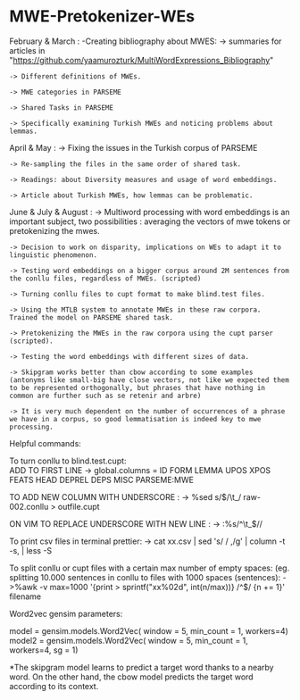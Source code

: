 # MWE-Pretokenizer-WEs

February & March : 
-Creating bibliography about MWES:
    -> summaries for articles in "https://github.com/yaamurozturk/MultiWordExpressions_Bibliography"
    
    -> Different definitions of MWEs. 
    
    -> MWE categories in PARSEME
    
    -> Shared Tasks in PARSEME
    
    -> Specifically examining Turkish MWEs and noticing problems about lemmas. 

April & May :
    -> Fixing the issues in the Turkish corpus of PARSEME
    
    -> Re-sampling the files in the same order of shared task.
    
    -> Readings: about Diversity measures and usage of word embeddings. 
    
    -> Article about Turkish MWEs, how lemmas can be problematic.
    
June & July & August : 
    -> Multiword processing with word embeddings is an important subject, two possibilities : averaging the vectors of mwe tokens or pretokenizing the mwes. 
    
    -> Decision to work on disparity, implications on WEs to adapt it to linguistic phenomenon. 
    
    -> Testing word embeddings on a bigger corpus around 2M sentences from the conllu files, regardless of MWEs. (scripted)
    
    -> Turning conllu files to cupt format to make blind.test files. 
    
    -> Using the MTLB system to annotate MWEs in these raw corpora. Trained the model on PARSEME shared task. 
    
    -> Pretokenizing the MWEs in the raw corpora using the cupt parser (scripted).
    
    -> Testing the word embeddings with different sizes of data. 
    
    -> Skipgram works better than cbow according to some examples (antonyms like small-big have close vectors, not like we expected them to be represented orthogonally, but phrases that have nothing in common are further such as se retenir and arbre) 
    
    -> It is very much dependent on the number of occurrences of a phrase we have in a corpus, so good lemmatisation is indeed key to mwe processing. 
    
Helpful commands:

To turn conllu to blind.test.cupt:   
ADD TO FIRST LINE 
    -> global.columns = ID FORM LEMMA UPOS XPOS FEATS HEAD DEPREL DEPS MISC PARSEME:MWE

TO ADD NEW COLUMN WITH UNDERSCORE :
    -> %sed s/$/\\t_/ raw-002.conllu > outfile.cupt
    
ON VIM TO REPLACE UNDERSCORE WITH NEW LINE :
    -> :%s/^\t_$//
    
To print csv files in terminal prettier:
    -> cat xx.csv | sed 's/ / ,/g' | column -t -s, | less -S
    
To split conllu or cupt files with a certain max number of empty spaces: (eg. splitting 10.000 sentences in conllu to files with 1000 spaces (sentences): 
    ->%awk -v max=1000 '{print > sprintf("xx%02d", int(n/max))} /^$/ {n += 1}' filename

Word2vec gensim parameters: 

model = gensim.models.Word2Vec( 
    window = 5,
    min_count = 1,
    workers=4)
model2 = gensim.models.Word2Vec( 
    window = 5,
    min_count = 1,
    workers=4,
    sg = 1)

*The skipgram model learns to predict a target word thanks to a nearby word. On the other hand, the cbow model predicts the target word according to its context. 
